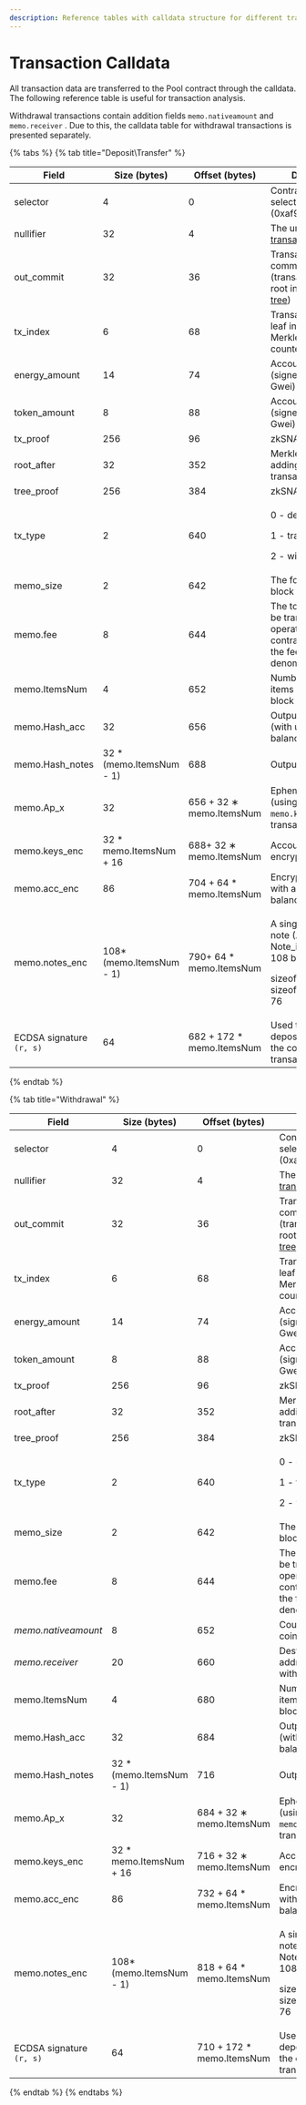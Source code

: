 ```yaml
---
description: Reference tables with calldata structure for different transaction types
---
```


# Transaction Calldata

All transaction data are transferred to the Pool contract through the calldata. The following reference table is useful for transaction analysis.

Withdrawal transactions contain addition fields `memo.nativeamount` and `memo.receiver` . Due to this, the calldata table for withdrawal transactions is presented separately.

{% tabs %}
{% tab title="Deposit\Transfer" %}
<table><thead><tr><th width="150.3351011589079">Field</th><th width="150">Size (bytes)</th><th width="150">Offset (bytes)</th><th>Description</th></tr></thead><tbody><tr><td>selector</td><td>4</td><td>0</td><td>Contract method selector (0xaf989083)</td></tr><tr><td>nullifier</td><td>32</td><td>4</td><td>The unique <a href="../../transaction-overview/the-nullifiers.md">transaction nullifier</a></td></tr><tr><td>out_commit</td><td>32</td><td>36</td><td>Transaction commitment (transaction subtree root in the <a href="../../untitled/">Merkle tree</a>)</td></tr><tr><td>tx_index</td><td>6</td><td>68</td><td>Transaction's first leaf index within Merkle tree (0-based counter)</td></tr><tr><td>energy_amount</td><td>14</td><td>74</td><td>Account XP delta (signed integer, Gwei)</td></tr><tr><td>token_amount</td><td>8</td><td>88</td><td>Account token delta (signed integer, Gwei)</td></tr><tr><td>tx_proof</td><td>256</td><td>96</td><td>zkSNARK proof</td></tr><tr><td>root_after</td><td>32</td><td>352</td><td>Merkle tree root after adding the transaction</td></tr><tr><td>tree_proof</td><td>256</td><td>384</td><td>zkSNARK proof</td></tr><tr><td>tx_type</td><td>2</td><td>640</td><td><p>0 - deposit</p><p>1 - transfer</p><p>2 - withdraw</p></td></tr><tr><td>memo_size</td><td>2</td><td>642</td><td>The following memo block size in bytes</td></tr><tr><td>memo.fee</td><td>8</td><td>644</td><td>The tokens amount to be transferred to the operator (the Pool contract will multiply the fee by denominator)</td></tr><tr><td>memo.ItemsNum</td><td>4</td><td>652</td><td>Number of encrypted items in the memo block</td></tr><tr><td>memo.Hash_acc</td><td>32</td><td>656</td><td>Output account hash (with updated balance)</td></tr><tr><td>memo.Hash_notes</td><td>32 * (memo.ItemsNum - 1)</td><td>688</td><td>Output note hash</td></tr><tr><td>memo.Ap_x</td><td>32</td><td>656 + 32 ∗ memo.ItemsNum</td><td>Ephemeral public key (using to decrypt <code>memo.keys_enc</code> by transaction sender)</td></tr><tr><td>memo.keys_enc</td><td>32 * memo.ItemsNum + 16</td><td>688+ 32 ∗ memo.ItemsNum</td><td>Account and notes encryption keys</td></tr><tr><td>memo.acc_enc</td><td>86</td><td>704 + 64 * memo.ItemsNum</td><td>Encrypted account with an updated balance</td></tr><tr><td>memo.notes_enc</td><td>108*(memo.ItemsNum - 1)</td><td>790+ 64 * memo.ItemsNum</td><td><p>A single encrypted note  <span class="math">(A_i, Note_i^{enc})</span> takes 108 bytes:</p><p><span class="math">sizeof(A_i)</span>= 32<br><span class="math">sizeof(Note_i^{enc})</span>= 76</p></td></tr><tr><td>ECDSA signature <code>(r, s)</code></td><td>64</td><td>682 + 172 * memo.ItemsNum</td><td>Used to recover deposit spender in the corresponding transactions</td></tr></tbody></table>
{% endtab %}

{% tab title="Withdrawal" %}
<table><thead><tr><th width="150.3351011589079">Field</th><th width="150">Size (bytes)</th><th width="150">Offset (bytes)</th><th>Description</th></tr></thead><tbody><tr><td>selector</td><td>4</td><td>0</td><td>Contract method selector (0xaf989083)</td></tr><tr><td>nullifier</td><td>32</td><td>4</td><td>The unique <a href="../../transaction-overview/the-nullifiers.md">transaction nullifier</a></td></tr><tr><td>out_commit</td><td>32</td><td>36</td><td>Transaction commitment (transaction subtree root in the <a href="../../untitled/">Merkle tree</a>)</td></tr><tr><td>tx_index</td><td>6</td><td>68</td><td>Transaction's first leaf index within Merkle tree (0-based counter)</td></tr><tr><td>energy_amount</td><td>14</td><td>74</td><td>Account energy delta (signed integer, Gwei)</td></tr><tr><td>token_amount</td><td>8</td><td>88</td><td>Account token delta (signed integer, Gwei)</td></tr><tr><td>tx_proof</td><td>256</td><td>96</td><td>zkSNARK proof</td></tr><tr><td>root_after</td><td>32</td><td>352</td><td>Merkle tree root after adding the transaction</td></tr><tr><td>tree_proof</td><td>256</td><td>384</td><td>zkSNARK proof</td></tr><tr><td>tx_type</td><td>2</td><td>640</td><td><p>0 - deposit</p><p>1 - transfer</p><p>2 - withdraw</p></td></tr><tr><td>memo_size</td><td>2</td><td>642</td><td>The following memo block size in bytes</td></tr><tr><td>memo.fee</td><td>8</td><td>644</td><td>The tokens amount to be transferred to the operator (the Pool contract will multiply the fee by denominator)</td></tr><tr><td><em>memo.nativeamount</em></td><td>8</td><td>652</td><td>Count of the native coin to withdraw</td></tr><tr><td><em>memo.receiver</em></td><td>20</td><td>660</td><td>Destination native address for withdrawal</td></tr><tr><td>memo.ItemsNum</td><td>4</td><td>680</td><td>Number of encrypted items in the memo block</td></tr><tr><td>memo.Hash_acc</td><td>32</td><td>684</td><td>Output account hash (with updated balance)</td></tr><tr><td>memo.Hash_notes</td><td>32 * (memo.ItemsNum - 1)</td><td>716</td><td>Output note hash</td></tr><tr><td>memo.Ap_x</td><td>32</td><td>684 + 32 ∗ memo.ItemsNum</td><td>Ephemeral public key (using to decrypt <code>memo.keys_enc</code> by transaction sender)</td></tr><tr><td>memo.keys_enc</td><td>32 * memo.ItemsNum + 16</td><td>716 + 32 ∗ memo.ItemsNum</td><td>Account and notes encryption keys</td></tr><tr><td>memo.acc_enc</td><td>86</td><td>732 + 64 * memo.ItemsNum</td><td>Encrypted account with an updated balance</td></tr><tr><td>memo.notes_enc</td><td>108*(memo.ItemsNum - 1)</td><td>818 + 64 * memo.ItemsNum</td><td><p>A single encrypted note  <span class="math">(A_i, Note_i^{enc})</span> takes 108 bytes:</p><p><span class="math">sizeof(A_i)</span>= 32<br><span class="math">sizeof(Note_i^{enc})</span>= 76</p></td></tr><tr><td>ECDSA signature <code>(r, s)</code></td><td>64</td><td>710 + 172 * memo.ItemsNum</td><td>Used to recover deposit spender in the corresponding transactions</td></tr></tbody></table>


{% endtab %}
{% endtabs %}
